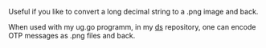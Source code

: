 Useful if you like to convert a long decimal string to a .png image and back.

When used with my ug.go programm, in my [ds](https://github.com/stefanclaas/ds) repository, one can encode OTP messages as
.png files and back.
